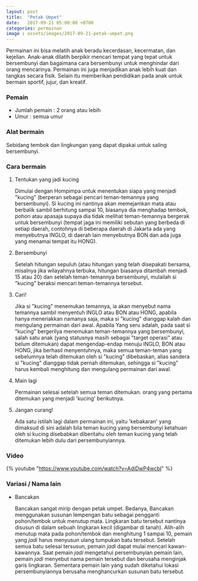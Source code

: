 ```yaml
---
layout: post
title:  "Petak Umpet"
date:   2017-09-21 05:00:00 +0700
categories: permainan
image : assets/images/2017-09-21-petak-umpet.png
---
```


Permainan ini bisa melatih anak beradu kecerdasan, kecermatan, dan kejelian. Anak-anak dilatih berpikir mencari tempat yang tepat untuk bersembunyi dan bagaimana cara bersembunyi untuk menghindar dari orang mencarinya. Permainan ini juga menjadikan anak lebih kuat dan tangkas secara fisik. Selain itu memberikan pendidikan pada anak untuk bermain sportif, jujur, dan kreatif.

### Pemain

- Jumlah pemain : 2 orang atau lebih
- Umur : semua umur

### Alat bermain

Sebidang tembok dan lingkungan yang dapat dipakai untuk saling bersembunyi.

### Cara bermain

1. Tentukan yang jadi kucing

	Dimulai dengan Hompimpa untuk menentukan siapa yang menjadi "kucing" (berperan sebagai pencari teman-temannya yang bersembunyi). Si kucing ini nantinya akan memejamkan mata atau berbalik sambil berhitung sampai 10, biasanya dia menghadap tembok, pohon atau apasaja supaya dia tidak melihat teman-temannya bergerak untuk bersembunyi (tempat jaga ini memiliki sebutan yang berbeda di setiap daerah, contohnya di beberapa daerah di Jakarta ada yang menyebutnya INGLO, di daerah lain menyebutnya BON dan ada juga yang menamai tempat itu HONG). 

2. Bersembunyi

	Setelah hitungan sepuluh (atau hitungan yang telah disepakati bersama, misalnya jika wilayahnya terbuka, hitungan biasanya ditambah menjadi 15 atau 20) dan setelah teman-temannya bersembunyi, mulailah si "kucing" beraksi mencari teman-temannya tersebut.

3. Cari!

	Jika si "kucing" menemukan temannya, ia akan menyebut nama temannya sambil menyentuh INGLO atau BON atau HONG, apabila hanya meneriakkan namanya saja, maka si "kucing" dianggap kalah dan mengulang permainan dari awal. Apabila Yang seru adalah, pada saat si "kucing" bergerilya menemukan teman-temannya yang bersembunyi, salah satu anak (yang statusnya masih sebagai "target operasi" atau belum ditemukan) dapat mengendap-endap menuju INGLO, BON atau HONG, jika berhasil menyentuhnya, maka semua teman-teman yang sebelumnya telah ditemukan oleh si "kucing" dibebaskan, alias sandera si "kucing" dianggap tidak pernah ditemukan, sehingga si "kucing" harus kembali menghitung dan mengulang permainan dari awal.

4. Main lagi

	Permainan selesai setelah semua teman ditemukan. orang yang pertama ditemukan yang menjadi 'kucing' berikutnya.

5. Jangan curang!

	Ada satu istilah lagi dalam permainan ini, yaitu 'kebakaran' yang dimaksud di sini adalah bila teman kucing yang bersembunyi ketahuan oleh si kucing disebabkan diberitahu oleh teman kucing yang telah ditemukan lebih dulu dari persembunyiannya.

### Video

{% youtube "https://www.youtube.com/watch?v=AdiDwP4wcbI" %}

### Variasi / Nama lain

- Bancakan

	Bancakan sangat mirip dengan petak umpet. Bedanya, Bancakan menggunakan susunan lempengan batu sebagai pengganti pohon/tembok untuk menutup mata. Lingkaran batu tersebut nantinya disusun di dalam sebuah lingkaran kecil (digambar di tanah). Alih-alih menutup mata pada pohon/tembok dan menghitung 1 sampai 10, pemain yang *jadi* harus menyusun ulang tumpukan batu tersebut. Setelah semua batu selesai tersusun, pemain *jadi* dapat mulai mencari kawan-kawannya. Saat pemain *jadi* mengetahui persembunyian pemain lain, pemain *jadi* menyebut nama pemain tersebut dan berusaha menginjak garis lingkaran. Sementara pemain lain yang sudah diketahui lokasi persembunyiannya berusaha menghancurkan susunan batu tersebut.

